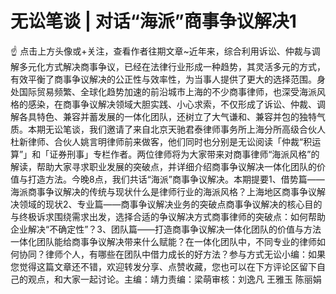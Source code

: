 # 无讼笔谈 | 对话“海派”商事争议解决1

☝ 点击上方头像或+关注，查看作者往期文章~近年来，综合利用诉讼、仲裁与调解多元化方式解决商事争议，已经在法律行业形成一种趋势，其灵活多元的方式，有效平衡了商事争议解决的公正性与效率性，为当事人提供了更大的选择范围。身处国际贸易频繁、全球化趋势加速的前沿城市上海的不少商事律师，也深受海派风格的感染，在商事争议解决领域大胆实践、小心求索，不仅形成了诉讼、仲裁、调解各具特色、兼容并蓄发展的一体化团队，还树立了大气谦和、兼容并包的独特气质。本期无讼笔谈，我们邀请了来自北京天驰君泰律师事务所上海分所高级合伙人杜新律师、合伙人姚言明律师前来做客，他们同时也分别是无讼阅读「仲裁“积运算”」和「证券刑事」专栏作者。两位律师将为大家带来对商事律师“海派风格”的解读，帮助大家寻求职业发展的突破点，并详细介绍商事争议解决一体化团队的价值与打造方法。今晚8点，我们共话“海派”商事争议解决。本期提要1、借势篇——海派商事争议解决的传统与现状什么是律师行业的海派风格？上海地区商事争议解决领域的现状2、专业篇——商事争议解决业务的突破点商事争议解决的核心目的与终极诉求围绕需求出发，选择合适的争议解决方式商事律师的突破点：如何帮助企业解决“不确定性”？3、团队篇——打造商事争议解决一体化团队的价值与方法一体化团队能给商事争议解决带来什么赋能？在一体化团队中，不同专业的律师如何协同？律师个人，有哪些在团队中借力成长的好方法？参与方式无讼小编：如果您觉得这篇文章还不错，欢迎转发分享、点赞收藏，您也可以在下方评论区留下自己的观点，和大家一起讨论。主编：靖力责编：梁萌审核：刘逸凡 王雅玉 陈丽娟

